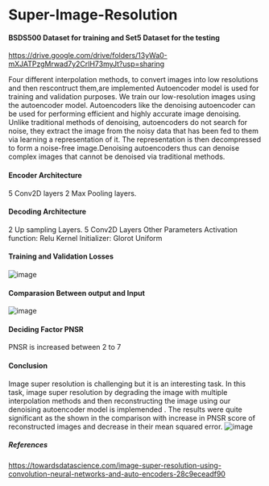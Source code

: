 # Super-Image-Resolution

#### BSDS500 Dataset for training and Set5 Dataset for the testing 
https://drive.google.com/drive/folders/13yWa0-mXJATPzgMrwad7y2CrlH73myJt?usp=sharing

Four different interpolation methods, to convert images into low resolutions and then rescontruct them,are implemented
Autoencoder model is used for training and validation purposes. We train our low-resolution images using the autoencoder model. Autoencoders like the denoising autoencoder can be used for performing efficient and highly accurate image denoising. Unlike traditional methods of denoising, autoencoders do not search for noise, they extract the image from the noisy data that has been fed to them via learning a representation of it. The representation is then decompressed to form a noise-free image.Denoising autoencoders thus can denoise complex images that cannot be denoised via traditional methods.

#### Encoder Architecture
5 Conv2D layers 
2 Max Pooling layers.
#### Decoding Architecture
2 Up sampling Layers.
5 Conv2D Layers
Other Parameters
Activation function: Relu
Kernel Initializer: Glorot Uniform

#### Training and Validation Losses
![image](https://user-images.githubusercontent.com/104934568/175792813-1dc9048e-46c3-41ed-a56c-ee7e1a90622b.png)

#### Comparasion Between output and Input 
![image](https://user-images.githubusercontent.com/104934568/175793013-adb6f9ec-6465-48bf-b861-298da531e737.png)

#### Deciding Factor PNSR
PNSR is increased between 2 to 7
#### Conclusion
Image super resolution is challenging but it is an interesting task. In this task, image super resolution by degrading the image with multiple interpolation methods and then reconstructing the image using our denoising autoencoder model is implemended . The results were quite significant as the shown in the comparison with increase in PNSR score of reconstructed images and decrease in their mean squared error.
![image](https://user-images.githubusercontent.com/104934568/175792891-af9ccf90-3c1d-4b54-bdc2-3dbfd6d78b5f.png)





















##### References
https://towardsdatascience.com/image-super-resolution-using-convolution-neural-networks-and-auto-encoders-28c9eceadf90
